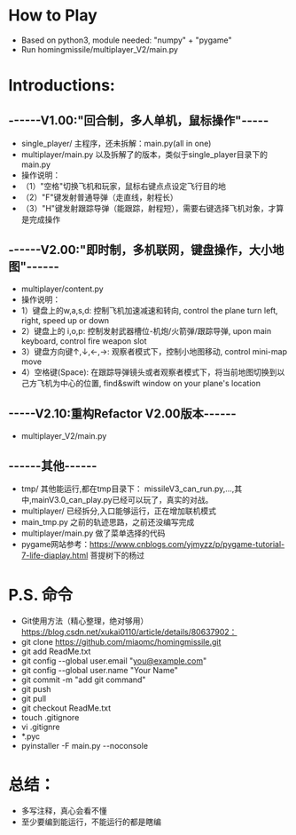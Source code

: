 # How to Play
- Based on python3, module needed: "numpy" + "pygame"
- Run homingmissile/multiplayer_V2/main.py
# Introductions: 
## ------V1.00:"回合制，多人单机，鼠标操作"-----
- single_player/ 主程序，还未拆解：main.py(all in one)
- multiplayer/main.py 以及拆解了的版本，类似于single_player目录下的main.py
- 操作说明：
- （1）"空格"切换飞机和玩家，鼠标右键点点设定飞行目的地
- （2）"F"键发射普通导弹（走直线，射程长）
- （3）"H"键发射跟踪导弹（能跟踪，射程短），需要右键选择飞机对象，才算是完成操作
## ------V2.00:"即时制，多机联网，键盘操作，大小地图"------
- multiplayer/content.py
- 操作说明：
- 1）键盘上的w,a,s,d: 控制飞机加速减速和转向, control the plane turn left, right, speed up or down
- 2）键盘上的 i,o,p: 控制发射武器槽位-机炮/火箭弹/跟踪导弹, upon main keyboard, control fire weapon slot
- 3）键盘方向键↑,↓,←,→: 观察者模式下，控制小地图移动, control mini-map move
- 4）空格键(Space): 在跟踪导弹镜头或者观察者模式下，将当前地图切换到以己方飞机为中心的位置, find&swift window on your plane's location
## -----V2.10:重构Refactor V2.00版本------
- multiplayer_V2/main.py
## ------其他------
- tmp/ 其他能运行,都在tmp目录下： missileV3_can_run.py,...,其中,mainV3.0_can_play.py已经可以玩了，真实的对战。
- multiplayer/ 已经拆分,入口能够运行，正在增加联机模式
- main_tmp.py  之前的轨迹思路，之前还没编写完成
- multiplayer/main.py 做了菜单选择的代码
- pygame网站参考：https://www.cnblogs.com/yjmyzz/p/pygame-tutorial-7-life-diaplay.html 菩提树下的杨过 
# P.S. 命令
- Git使用方法（精心整理，绝对够用）https://blog.csdn.net/xukai0110/article/details/80637902：
- git clone https://github.com/miaomc/homingmissile.git
- git add ReadMe.txt
- git config --global user.email "you@example.com"
- git config --global user.name "Your Name"
- git commit -m "add git command"
- git push
- git pull
- git checkout ReadMe.txt
- touch .gitignore
- vi .gitignre
- *.pyc
- pyinstaller -F main.py --noconsole
# 总结：
- 多写注释，真心会看不懂
- 至少要编到能运行，不能运行的都是瞎编
